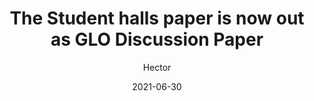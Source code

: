 ---
title: "The Student halls paper is now out as GLO Discussion Paper" 
date: 2021-06-30
tags: ["news"]
author: ["Hector"]
description: "The Student halls paper is now out as [GLO Discussion Paper, No. 868](https://www.econstor.eu/bitstream/10419/235033/1/GLO-DP-0868.pdf)" 
summary: "The Student halls paper is now out as [GLO Discussion Paper, No. 868](https://www.econstor.eu/bitstream/10419/235033/1/GLO-DP-0868.pdf)" 
---